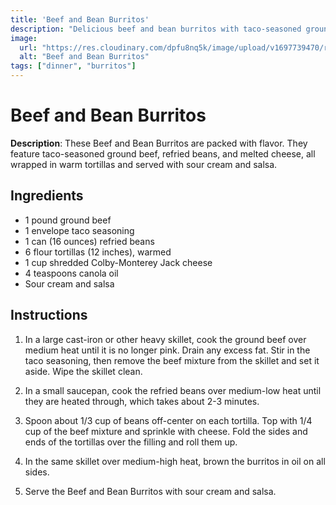 ```yaml
---
title: 'Beef and Bean Burritos'
description: "Delicious beef and bean burritos with taco-seasoned ground beef, refried beans, and melted cheese, served with sour cream and salsa."
image:
  url: "https://res.cloudinary.com/dpfu8nq5k/image/upload/v1697739470/recipe-site/burrito_zrnh5s.jpg"
  alt: "Beef and Bean Burritos"
tags: ["dinner", "burritos"]
---
```


# Beef and Bean Burritos

**Description**: These Beef and Bean Burritos are packed with flavor. They feature taco-seasoned ground beef, refried beans, and melted cheese, all wrapped in warm tortillas and served with sour cream and salsa.

## Ingredients

- 1 pound ground beef
- 1 envelope taco seasoning
- 1 can (16 ounces) refried beans
- 6 flour tortillas (12 inches), warmed
- 1 cup shredded Colby-Monterey Jack cheese
- 4 teaspoons canola oil
- Sour cream and salsa

## Instructions

1. In a large cast-iron or other heavy skillet, cook the ground beef over medium heat until it is no longer pink. Drain any excess fat. Stir in the taco seasoning, then remove the beef mixture from the skillet and set it aside. Wipe the skillet clean.

2. In a small saucepan, cook the refried beans over medium-low heat until they are heated through, which takes about 2-3 minutes.

3. Spoon about 1/3 cup of beans off-center on each tortilla. Top with 1/4 cup of the beef mixture and sprinkle with cheese. Fold the sides and ends of the tortillas over the filling and roll them up.

4. In the same skillet over medium-high heat, brown the burritos in oil on all sides.

5. Serve the Beef and Bean Burritos with sour cream and salsa.